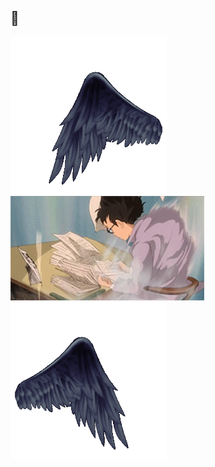 ##  👷
<p align=""><img src="https://github.com/bastndev/APIs_Dart_Flutter/blob/main/IMG/ala1.gif"  width="250"><img src="IMG/studying-windy.gif"  width="310"><img src="https://github.com/bastndev/APIs_Dart_Flutter/blob/main/IMG/ala2.gif"  width="250"></p>

